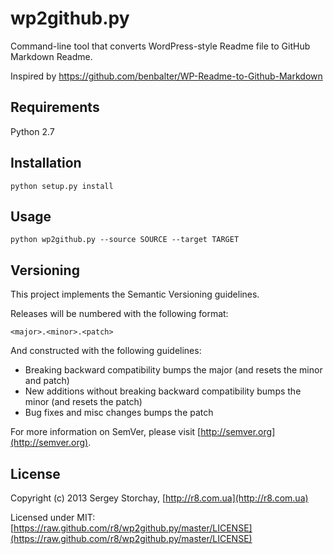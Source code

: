 wp2github.py
============

Command-line tool that converts WordPress-style Readme file to GitHub Markdown Readme.

Inspired by https://github.com/benbalter/WP-Readme-to-Github-Markdown

Requirements
------------

Python 2.7

Installation
------------

`python setup.py install`

Usage
-----

`python wp2github.py --source SOURCE --target TARGET`

Versioning
----------

This project implements the Semantic Versioning guidelines.

Releases will be numbered with the following format:

`<major>.<minor>.<patch>`

And constructed with the following guidelines:

* Breaking backward compatibility bumps the major (and resets the minor and patch)
* New additions without breaking backward compatibility bumps the minor (and resets the patch)
* Bug fixes and misc changes bumps the patch

For more information on SemVer, please visit [http://semver.org](http://semver.org).

License
-------

Copyright (c) 2013 Sergey Storchay, [http://r8.com.ua](http://r8.com.ua)

Licensed under MIT: [https://raw.github.com/r8/wp2github.py/master/LICENSE](https://raw.github.com/r8/wp2github.py/master/LICENSE)

